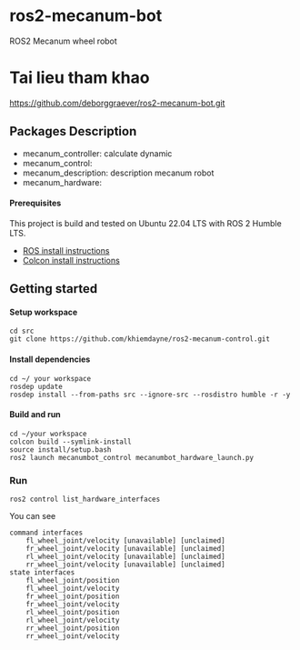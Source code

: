 # ros2-mecanum-bot
ROS2 Mecanum wheel robot
# Tai lieu tham khao
https://github.com/deborggraever/ros2-mecanum-bot.git 
## Packages Description
* mecanum_controller: calculate dynamic
* mecanum_control:
* mecanum_description: description mecanum robot
* mecanum_hardware:

#### Prerequisites
This project is build and tested on Ubuntu 22.04 LTS with ROS 2 Humble LTS.  
* [ROS install instructions](https://docs.ros.org/en/humble/Installation/Ubuntu-Install-Debians.html)
* [Colcon install instructions](https://docs.ros.org/en/humble/Tutorials/Beginner-Client-Libraries/Colcon-Tutorial.html)

## Getting started

#### Setup workspace
```
cd src
git clone https://github.com/khiemdayne/ros2-mecanum-control.git
```

#### Install dependencies
```
cd ~/ your workspace
rosdep update
rosdep install --from-paths src --ignore-src --rosdistro humble -r -y
```

#### Build and run
```
cd ~/your workspace
colcon build --symlink-install
source install/setup.bash
ros2 launch mecanumbot_control mecanumbot_hardware_launch.py
```

### Run
```
ros2 control list_hardware_interfaces
```
You can see
```
command interfaces
	fl_wheel_joint/velocity [unavailable] [unclaimed]
	fr_wheel_joint/velocity [unavailable] [unclaimed]
	rl_wheel_joint/velocity [unavailable] [unclaimed]
	rr_wheel_joint/velocity [unavailable] [unclaimed]
state interfaces
	fl_wheel_joint/position
	fl_wheel_joint/velocity
	fr_wheel_joint/position
	fr_wheel_joint/velocity
	rl_wheel_joint/position
	rl_wheel_joint/velocity
	rr_wheel_joint/position
	rr_wheel_joint/velocity
```
